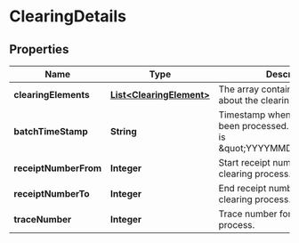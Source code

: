 
# ClearingDetails

## Properties
Name | Type | Description | Notes
------------ | ------------- | ------------- | -------------
**clearingElements** | [**List&lt;ClearingElement&gt;**](ClearingElement.md) | The array contains information about the clearing elements. |  [optional]
**batchTimeStamp** | **String** | Timestamp when the clearing has been processed. The used format is \&quot;YYYYMMDDhhmmss\&quot;. |  [optional]
**receiptNumberFrom** | **Integer** | Start receipt number for the clearing process. |  [optional]
**receiptNumberTo** | **Integer** | End receipt number for the clearing process. |  [optional]
**traceNumber** | **Integer** | Trace number for the clearing process. |  [optional]




